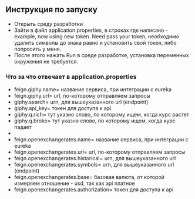 ## Инструкция по запуску

- Открыть среду разработки
- Зайти в файл application.properties, в строках где написано - example, now using new token. Need pass your token,
необходимо удалить символы до знака равно и установить свой токен, либо попросить у меня. 
- После этого нажать Run в среде разработке, установка переменных окружения не требуется.

### Что за что отвечает в application.properties

- feign.giphy.name= название сервиса, при интеграции с eureka 
- feign.giphy.url= url, по-которому отправляем запросы 
- giphy.search= urn, для вышеуказанного url (endpoint)
- giphy.api_key= токен для доступа к api
- giphy.q.rich= тут указно слово, по которому ищем, когда курс растет 
- giphy.q.broke= тут указно слово, по которому ищем, когда курс падает  
- 
- feign.openexchangerates.name= название сервиса, при интеграции с eureka 
- feign.openexchangerates.url= url, по-которому отправляем запросы 
- feign.openexchangerates.historical= urn, для вышеуказанного url
- feign.openexchangerates.symbols= urn, для вышеуказанного url (endpoint)
- feign.openexchangerates.base= базовая валюта, от которой измеряем отношение - usd, 
так как api платное 
- feign.openexchangerates.authorization= токен для доступа к api